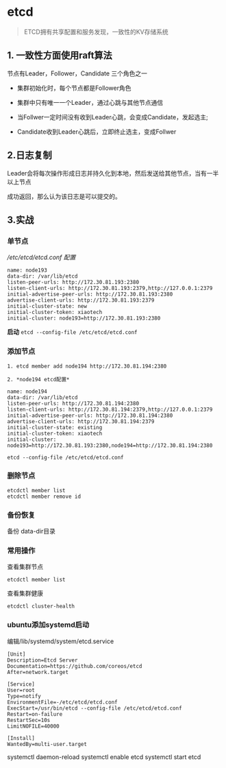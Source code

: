 # etcd

> ETCD拥有共享配置和服务发现，一致性的KV存储系统

## 1. 一致性方面使用raft算法

  节点有Leader，Follower，Candidate 三个角色之一

- 集群初始化时，每个节点都是Follower角色

- 集群中只有唯一一个Leader，通过心跳与其他节点通信

- 当Follwer一定时间没有收到Leader心跳，会变成Candidate，发起选主;

- Candidate收到Leader心跳后，立即终止选主，变成Follwer

## 2.日志复制

  Leader会将每次操作形成日志并持久化到本地，然后发送给其他节点，当有一半以上节点

成功返回，那么认为该日志是可以提交的。

## 3.实战

### 单节点

*/etc/etcd/etcd.conf 配置*

```
name: node193
data-dir: /var/lib/etcd
listen-peer-urls: http://172.30.81.193:2380
listen-client-urls: http://172.30.81.193:2379,http://127.0.0.1:2379
initial-advertise-peer-urls: http://172.30.81.193:2380
advertise-client-urls: http://172.30.81.193:2379
initial-cluster-state: new
initial-cluster-token: xiaotech
initial-cluster: node193=http://172.30.81.193:2380
```

**启动**
`etcd --config-file /etc/etcd/etcd.conf`

### 添加节点

```
1. etcd member add node194 http://172.30.81.194:2380

2. *node194 etcd配置*

name: node194
data-dir: /var/lib/etcd
listen-peer-urls: http://172.30.81.194:2380
listen-client-urls: http://172.30.81.194:2379,http://127.0.0.1:2379
initial-advertise-peer-urls: http://172.30.81.194:2380
advertise-client-urls: http://172.30.81.194:2379
initial-cluster-state: existing
initial-cluster-token: xiaotech
initial-cluster: node193=http://172.30.81.193:2380,node194=http://172.30.81.194:2380

etcd --config-file /etc/etcd/etcd.conf

```

### 删除节点

```
etcdctl member list
etcdctl member remove id
```

### 备份恢复

备份 data-dir目录

### 常用操作

查看集群节点

`etcdctl member list`

查看集群健康

`etcdctl cluster-health`


### ubuntu添加systemd启动

编辑/lib/systemd/system/etcd.service

```
[Unit]
Description=Etcd Server
Documentation=https://github.com/coreos/etcd
After=network.target

[Service]
User=root
Type=notify
EnvironmentFile=-/etc/etcd/etcd.conf
ExecStart=/usr/bin/etcd --config-file /etc/etcd/etcd.conf
Restart=on-failure
RestartSec=10s
LimitNOFILE=40000

[Install]
WantedBy=multi-user.target
```

systemctl daemon-reload
systemctl enable etcd
systemctl start etcd

 
